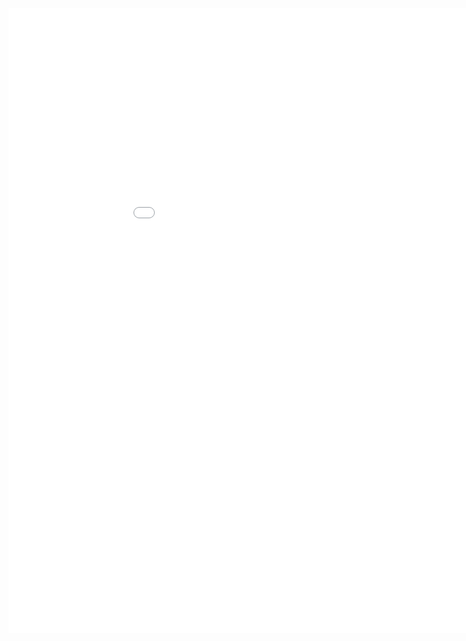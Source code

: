 <center>
    <div>
        <iframe style="width:1000px; height:1000px;overflow:auto;" src="Nothing here" frameborder="0"> </iframe>
    </div>
</center>
